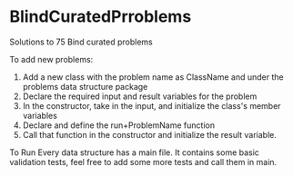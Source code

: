 # BlindCuratedPrroblems
Solutions to 75 Bind curated problems

To add new problems:
1) Add a new class with the problem name as ClassName and under the problems data structure package
2) Declare the required input and result variables for the problem
3) In the constructor, take in the input, and initialize the class's member variables
4) Declare and define the run+ProblemName function 
5) Call that function in the constructor and initialize the result variable.


To Run
Every data structure has a main file.
It contains some basic validation tests, feel free to add some more tests and call them in main.





